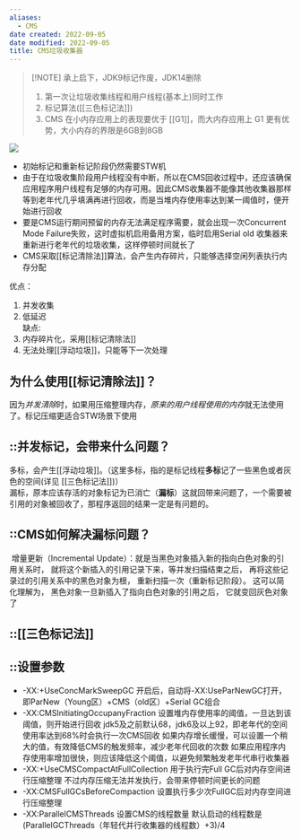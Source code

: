 ```yaml
---
aliases:
  - CMS
date created: 2022-09-05
date modified: 2022-09-05
title: CMS垃圾收集器
---
```


> [!NOTE] 承上启下，JDK9标记作废，JDK14删除
>  1. 第一次让垃圾收集线程和用户线程(基本上)同时工作
>  2. 标记算法([[三色标记法]])
>  3. CMS 在小内存应用上的表现要优于 [[G1]]，而大内存应用上 G1 更有优势，大小内存的界限是6GB到8GB

![](http://image.clickear.top/20210913144353.png)

- 初始标记和重新标记阶段仍然需要STW机
- 由于在垃圾收集阶段用户线程没有中断，所以在CMS回收过程中，还应该确保应用程序用户线程有足够的内存可用。因此CMS收集器不能像其他收集器那样等到老年代几乎填满再进行回收，而是当堆内存使用率达到某一阈值时，便开始进行回收
- 要是CMS运行期间预留的内存无法满足程序需要，就会出现一次Concurrent Mode Failure失败，这时虚拟机启用备用方案，临时启用Serial old 收集器来重新进行老年代的垃圾收集，这样停顿时间就长了
- CMS采取[[标记清除法]]算法，会产生内存碎片，只能够选择空闲列表执行内存分配

优点：

1. 并发收集
2. 低延迟  
缺点:
1. 内存碎片化，采用[[标记清除法]]
2. 无法处理[[浮动垃圾]]，只能等下一次处理

## 为什么使用[[标记清除法]]？

因为*并发清除*时，如果用压缩整理内存，*原来的用户线程使用的内存*就无法使用了。标记压缩更适合STW场景下使用

## ::并发标记，会带来什么问题？

多标，会产生[[浮动垃圾]]。（这里多标，指的是标记线程**多标**记了一些黑色或者灰色的空间(详见 [[三色标记法]])）  
漏标，原本应该存活的对象标记为已消亡（**漏标**）这就回带来问题了，一个需要被引用的对象被回收了，那程序返回的结果一定是有问题的。

## ::CMS如何解决漏标问题？

 增量更新（Incremental Update）：就是当黑色对象插入新的指向白色对象的引用关系时， 就将这个新插入的引用记录下来，等并发扫描结束之后， 再将这些记录过的引用关系中的黑色对象为根， 重新扫描一次（重新标记阶段）。 这可以简化理解为， 黑色对象一旦新插入了指向白色对象的引用之后， 它就变回灰色对象了

## ::[[三色标记法]]

## ::设置参数

- -XX:+UseConcMarkSweepGC 开启后，自动将-XX:UseParNewGC打开，即ParNew（Young区）+CMS（old区）+Serial GC组合
- -XX:CMSlnitiatingOccupanyFraction 设置堆内存使用率的阈值，一旦达到该阈值，则开始进行回收 jdk5及之前默认68，jdk6及以上92，即老年代的空间使用率达到68%时会执行一次CMS回收 如果内存增长缓慢，可以设置一个稍大的值，有效降低CMS的触发频率，减少老年代回收的次数 如果应用程序内存使用率增加很快，则应该降低这个阈值，以避免频繁触发老年代串行收集器
- -XX:+UseCMSCompactAtFullCollection 用于执行完Full GC后对内存空间进行压缩整理 不过内存压缩无法并发执行，会带来停顿时间更长的问题
- -XX:CMSFullGCsBeforeCompaction 设置执行多少次FullGC后对内存空间进行压缩整理
- -XX:ParallelCMSThreads 设置CMS的线程数量 默认启动的线程数是(ParallelGCThreads（年轻代并行收集器的线程数）+3)/4

